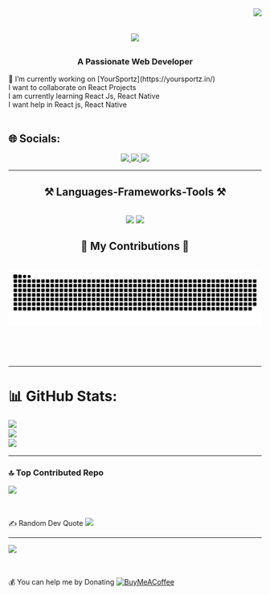 <img align="right" src="https://visitor-badge.laobi.icu/badge?page_id=salesp07.salesp07" />

<h1 align="center">
    <img src="https://readme-typing-svg.herokuapp.com/?font=Righteous&size=35&center=true&vCenter=true&width=500&height=70&duration=4000&lines=Hi+There!+👋;+I'm+Zubair+Wani!;" />
</h1>

<h3 align="center">A Passionate Web Developer</h3>
🔭 I’m currently working on [YourSportz](https://yoursportz.in/) <br>I want to collaborate on React Projects<br>I am currently learning React Js, React Native <br>I want help in React js, React Native<br>
<br/>

## 🌐 Socials:

<div align="center"> 
  <a href="mailto:zubairwani49@gmail.com">
    <img src="https://img.shields.io/badge/Gmail-333333?style=for-the-badge&logo=gmail&logoColor=red" />
  </a>
  <a href="https://linkedin.com/in/zubairwani/" target="_blank">
    <img src="https://img.shields.io/badge/LinkedIn-0077B5?style=for-the-badge&logo=linkedin&logoColor=white" target="_blank" />
  </a>
  <a href="https://zubairwani.github.io" target="_blank">
     <img src="https://img.shields.io/badge/Portfolio-FF5722?style=for-the-badge&logo=todoist&logoColor=white" target="_blank" /> <!-- sqlite, safari, google-chrome are other good icon options -->
  </a>
</div>

 <hr/>

 <h2 align="center">⚒️ Languages-Frameworks-Tools ⚒️</h2>
<br/>
<div align="center">
    <img src="https://skillicons.dev/icons?i=react,bootstrap,html,css,vscode,github,git" />
    <img src="https://skillicons.dev/icons?i=nodejs,python,javascript,typescript,express,firebase,mongodb,c,java,mysql" /><br>
</div>



<div align="center">
  <h2>🐍 My Contributions 🐍</h2>
  <br>
  <img alt="snake eating my contributions" src="https://raw.githubusercontent.com/salesp07/salesp07/output/github-contribution-grid-snake.svg" />
  
  <br/><br/><br/>
</div>
<hr/>

# 📊 GitHub Stats:
![](https://github-readme-stats.vercel.app/api?username=zubairwani&theme=monokai&hide_border=false&include_all_commits=true&count_private=true)<br/>
![](https://github-readme-streak-stats.herokuapp.com/?user=zaubairwani&theme=monokai&hide_border=false)<br/>
![](https://github-readme-stats.vercel.app/api/top-langs/?username=zubairwani&theme=monokai&hide_border=false&include_all_commits=true&count_private=true&layout=compact)
<hr/>


### 🔝 Top Contributed Repo
![](https://github-contributor-stats.vercel.app/api?username=zubairwani&limit=5&theme=nord&combine_all_yearly_contributions=true)

<br/>

✍️ Random Dev Quote
![](https://quotes-github-readme.vercel.app/api?type=horizontal&theme=merko)

---
[![](https://visitcount.itsvg.in/api?id=zubairwani&icon=0&color=6)](https://visitcount.itsvg.in)

<br/>

 💰 You can help me by Donating
  [![BuyMeACoffee](https://img.shields.io/badge/Buy%20Me%20a%20Coffee-ffdd00?style=for-the-badge&logo=buy-me-a-coffee&logoColor=black)](https://buymeacoffee.com/zubairwani) 

<br/>


<br/>


